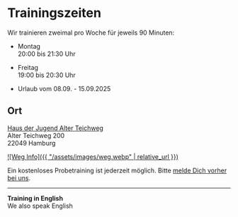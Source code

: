 # Trainingszeiten

Wir trainieren zweimal pro Woche für jeweils 90 Minuten:

- Montag  
  20:00 bis 21:30 Uhr

- Freitag  
  19:00 bis 20:30 Uhr

- Urlaub vom 08.09. - 15.09.2025

## Ort

[Haus der Jugend Alter Teichweg](https://www.jugendserver-hamburg.de/?aid=12497)  
Alter Teichweg 200  
22049 Hamburg

[![Weg Info]({{ "/assets/images/weg.webp" | relative_url }})](https://www.openstreetmap.org/?mlat=53.58667&mlon=10.06984#map=17/53.58667/10.06984&layers=N)

Ein kostenloses Probetraining ist jederzeit möglich. Bitte [melde Dich vorher bei uns](/contact).

---

**Training in English**  
We also speak English
